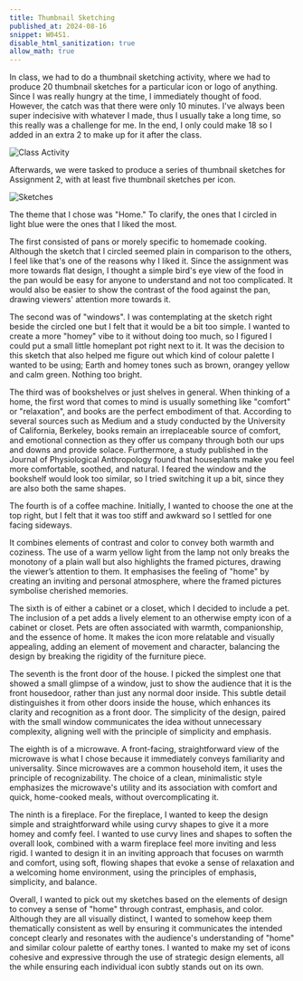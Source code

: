 ```yaml
---
title: Thumbnail Sketching
published_at: 2024-08-16
snippet: W04S1.
disable_html_sanitization: true
allow_math: true
---
```


In class, we had to do a thumbnail sketching activity, where we had to produce 20 thumbnail sketches for a particular icon or logo of anything. Since I was really hungry at the time, I immediately thought of food. However, the catch was that there were only 10 minutes. I've always been super indecisive with whatever I made, thus I usually take a long time, so this really was a challenge for me. In the end, I only could make 18 so I added in an extra 2 to make up for it after the class.

![Class Activity](/w04s2/thumbnail.png)

Afterwards, we were tasked to produce a series of thumbnail sketches for Assignment 2, with at least five thumbnail sketches per icon.

![Sketches](/w04s2/sketchse.png)

The theme that I chose was "Home." To clarify, the ones that I circled in light blue were the ones that I liked the most.

The first consisted of pans or morely specific to homemade cooking. Although the sketch that I circled seemed plain in comparison to the others, I feel like that's one of the reasons why I liked it. Since the assignment was more towards flat design, I thought a simple bird's eye view of the food in the pan would be easy for anyone to understand and not too complicated. It would also be easier to show the contrast of the food against the pan, drawing viewers' attention more towards it. 

The second was of "windows". I was contemplating at the sketch right beside the circled one but I felt that it would be a bit too simple. I wanted to create a more "homey" vibe to it without doing too much, so I figured I could put a small little homeplant pot right next to it. It was the decision to this sketch that also helped me figure out which kind of colour palette I wanted to be using; Earth and homey tones such as brown, orangey yellow and calm green. Nothing too bright.

The third was of bookshelves or just shelves in general. When thinking of a home, the first word that comes to mind is usually something like "comfort" or "relaxation", and books are the perfect embodiment of that. According to several sources such as Medium and a study conducted by the University of California, Berkeley, books remain an irreplaceable source of comfort, and emotional connection as they offer us company through both our ups and downs and provide solace. Furthermore, a study published in the Journal of Physiological Anthropology found that houseplants make you feel more comfortable, soothed, and natural. I feared the window and the bookshelf would look too similar, so I tried switching it up a bit, since they are also both the same shapes.

The fourth is of a coffee machine. Initially, I wanted to choose the one at the top right, but I felt that it was too stiff and awkward so I settled for one facing sideways.

It combines elements of contrast and color to convey both warmth and coziness. The use of a warm yellow light from the lamp not only breaks the monotony of a plain wall but also highlights the framed pictures, drawing the viewer’s attention to them. It emphasises the feeling of "home" by creating an inviting and personal atmosphere, where the framed pictures symbolise cherished memories.

The sixth is of either a cabinet or a closet, which I decided to include a pet. The inclusion of a pet adds a lively element to an otherwise empty  icon of a cabinet or closet. Pets are often associated with warmth, companionship, and the essence of home. It makes the icon more relatable and visually appealing, adding an element of movement and character, balancing the design by breaking the rigidity of the furniture piece.

The seventh is the front door of the house. I picked the simplest one that showed a small glimpse of a window, just to show the audience that it is the front housedoor, rather than just any normal door inside. This subtle detail distinguishes it from other doors inside the house, which enhances its clarity and recognition as a front door. The simplicity of the design, paired with the small window communicates the idea without unnecessary complexity, aligning well with the principle of simplicity and emphasis.

The eighth is of a microwave. A front-facing, straightforward view of the microwave is what I chose because it immediately conveys familiarity and universality. Since microwaves are a common household item, it uses the principle of recognizability. The choice of a clean, minimalistic style emphasizes the microwave's utility and its association with comfort and quick, home-cooked meals, without overcomplicating it.

The ninth is a fireplace. For the fireplace, I wanted to keep the design simple and straightforward while using curvy shapes to give it a more homey and comfy feel. I wanted to use curvy lines and shapes to soften the overall look, combined with a warm fireplace feel more inviting and less rigid. I wanted to design it in an inviting approach that focuses on warmth and comfort, using soft, flowing shapes that evoke a sense of relaxation and a welcoming home environment, using the principles of emphasis, simplicity, and balance.

Overall, I wanted to pick out my sketches based on the elements of design to convey a sense of "home" through contrast, emphasis, and color. Although they are all visually distinct, I wanted to somehow keep them thematically consistent as well by ensuring it communicates the intended concept clearly and resonates with the audience's understanding of "home" and similar colour palette of earthy tones. I wanted to make my set of icons cohesive and expressive through the use of strategic design elements, all the while ensuring each individual icon subtly stands out on its own.